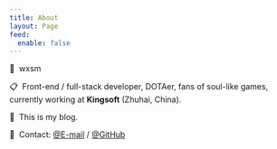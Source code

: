 ```yaml
---
title: About
layout: Page
feed:
  enable: false
---
```


:bust_in_silhouette: &nbsp;wxsm

:clipboard: &nbsp;Front-end / full-stack developer, DOTAer, fans of soul-like games, currently working at **Kingsoft** (Zhuhai, China).

:pencil: &nbsp;This is my blog.

:email: &nbsp;Contact: [@E-mail](http://mail.qq.com/cgi-bin/qm_share?t=qm_mailme&email=hfL99uj2xePq-ejk7Omr5uro) / [@GitHub](https://github.com/wxsms)

